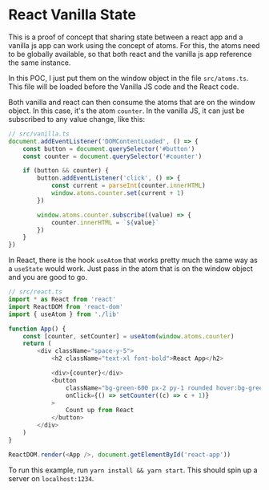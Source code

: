 # React Vanilla State

This is a proof of concept that sharing state between a react app and a vanilla js app can work using the concept of atoms.
For this, the atoms need to be globally available, so that both react and the vanilla js app reference the same instance.

In this POC, I just put them on the window object in the file `src/atoms.ts`. This file will be loaded before the Vanilla JS code and the React code.

Both vanilla and react can then consume the atoms that are on the window object. In this case, it's the atom `counter`.
In the vanilla JS, it can just be subscribed to any value change, like this:

```js
// src/vanilla.ts
document.addEventListener('DOMContentLoaded', () => {
    const button = document.querySelector('#button')
    const counter = document.querySelector('#counter')

    if (button && counter) {
        button.addEventListener('click', () => {
            const current = parseInt(counter.innerHTML)
            window.atoms.counter.set(current + 1)
        })

        window.atoms.counter.subscribe((value) => {
            counter.innerHTML = `${value}`
        })
    }
})
```

In React, there is the hook `useAtom` that works pretty much the same way as a `useState` would work. Just pass in the atom that is on the window object and you are good to go.

```js
// src/react.ts
import * as React from 'react'
import ReactDOM from 'react-dom'
import { useAtom } from './lib'

function App() {
    const [counter, setCounter] = useAtom(window.atoms.counter)
    return (
        <div className="space-y-5">
            <h2 className="text-xl font-bold">React App</h2>

            <div>{counter}</div>
            <button
                className="bg-green-600 px-2 py-1 rounded hover:bg-green-500 text-white"
                onClick={() => setCounter((c) => c + 1)}
            >
                Count up from React
            </button>
        </div>
    )
}

ReactDOM.render(<App />, document.getElementById('react-app'))
```

To run this example, run `yarn install && yarn start`. This should spin up a server on `localhost:1234`.
